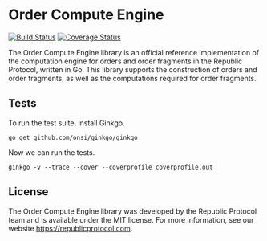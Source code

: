 # Order Compute Engine

[![Build Status](https://travis-ci.org/republicprotocol/go-order-compute.svg?branch=master)](https://travis-ci.org/republicprotocol/go-order-compute)
[![Coverage Status](https://coveralls.io/repos/github/republicprotocol/go-order-compute/badge.svg?branch=master)](https://coveralls.io/github/republicprotocol/go-order-compute?branch=master)

The Order Compute Engine library is an official reference implementation of the computation engine for orders and order fragments in the Republic Protocol, written in Go. This library supports the construction of orders and order fragments, as well as the computations required for order fragments.

## Tests

To run the test suite, install Ginkgo.

```
go get github.com/onsi/ginkgo/ginkgo
```

Now we can run the tests.

```
ginkgo -v --trace --cover --coverprofile coverprofile.out
```

## License

The Order Compute Engine library was developed by the Republic Protocol team and is available under the MIT license. For more information, see our website https://republicprotocol.com.